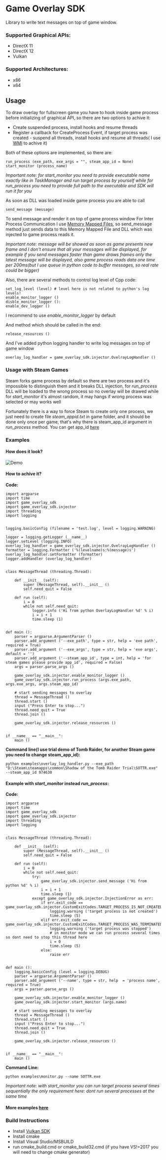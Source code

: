 # Game Overlay SDK
Library to write text messages on top of game window.

### Supported Graphical APIs:
* DirectX 11
* DirectX 12
* Vulkan

### Supported Architectures:
* x86
* x64

## Usage
To draw overlay for fullscreen game you have to hook inside game process before initializing of graphical API, so there are two options to achive it:

* Create suspended process, install hooks and resume threads
* Register a callback for CreateProcess Event, if target process was created - suspend all threads, install hooks and resume all threads( I use [WMI](https://docs.microsoft.com/en-us/windows/desktop/wmisdk/using-wmi) to achive it)

Both of these options are implemented, so there are:
```
run_process (exe_path, exe_args = "", steam_app_id = None)
start_monitor (process_name)
```
*Important note: for start_monitor you need to provide executable name exactly like in TaskManager and run target process by yourself while for run_process you need to provide full path to the executable and SDK will run it for you*

As soon as DLL was loaded inside game process you are able to call
```
send_message (message)
```
To send message and render it on top of game process window
For Inter Process Communication I use [Memory Mapped Files](https://docs.microsoft.com/en-us/windows/desktop/memory/creating-named-shared-memory), so send_message method just sends data to this Memory Mapped File and DLL which was injected to game process reads it.

*Important note: message will be showed as soon as game presents new frame and I don't ensure that all your messages will be displayed, for example if you send messages faster than game draws frames only the latest message will be displayed, also game process reads data one time per 200ms(but I use queue in python code to buffer messages, so real rate could be bigger)*

Also, there are several methods to control log level of Cpp code:
```
set_log_level (level) # level here is not related to python's log levels!
enable_monitor_logger ()
disble_monitor_logger ():
enable_dev_logger ()
```
I recommend to use *enable_monitor_logger* by default

And method which should be called in the end:
```
release_resources ()
```
And I've added python logging handler to write log messages on top of game window
```
overlay_log_handler = game_overlay_sdk.injector.OvelrayLogHandler ()
```

### Usage with Steam Games
Steam forks game process by default so there are two process and it's impossible to distinguish them and it breaks DLL injection, for *run_process* DLL will be loaded to the wrong process so no overlay will be drawed while for *start_monitor* it's almost random, it may hangs if wrong process was selected or may works well

Fortunately there is a way to force Steam to create only one process, we just need to create file *steam_appid.txt* in game folder, and it should be done only once per game, that's why there is steam_app_id argument in *run_process* method. You can get app_id [here](https://steamdb.info/search/)


### Examples
#### How does it look?
![Demo](https://live.staticflickr.com/65535/47939286276_08fbb08c45_h.jpg)
#### How to achive it?
**Code:**
```
import argparse
import time
import game_overlay_sdk
import game_overlay_sdk.injector
import threading
import logging


logging.basicConfig (filename = 'test.log', level = logging.WARNING)

logger = logging.getLogger (__name__)
logger.setLevel (logging.INFO)
overlay_log_handler = game_overlay_sdk.injector.OvelrayLogHandler ()
formatter = logging.Formatter ('%(levelname)s:%(message)s')
overlay_log_handler.setFormatter (formatter)
logger.addHandler (overlay_log_handler)


class MessageThread (threading.Thread):

    def __init__ (self):
        super (MessageThread, self).__init__ ()
        self.need_quit = False

    def run (self):
        i = 0
        while not self.need_quit:
            logger.info ('Hi from python OverlayLogHandler %d' % i)
            i = i + 1
            time.sleep (1)


def main ():
    parser = argparse.ArgumentParser ()
    parser.add_argument ('--exe_path', type = str, help = 'exe path', required = True)
    parser.add_argument ('--exe_args', type = str, help = 'exe args', default = '')
    parser.add_argument ('--steam_app_id', type = int, help = 'for steam games please provide app_id', required = False)
    args = parser.parse_args ()

    game_overlay_sdk.injector.enable_monitor_logger ()
    game_overlay_sdk.injector.run_process (args.exe_path, args.exe_args, args.steam_app_id)

    # start sending messages to overlay
    thread = MessageThread ()
    thread.start ()
    input ("Press Enter to stop...")
    thread.need_quit = True
    thread.join ()

    game_overlay_sdk.injector.release_resources ()


if __name__ == "__main__":
    main ()
```
**Command line(I use trial demo of Tomb Raider, for another Steam game you need to change steam_app_id):**
```
python examples\overlay_log_handler.py --exe_path "D:\Steam\steamapps\common\Shadow of the Tomb Raider Trial\SOTTR.exe" --steam_app_id 974630
```

#### Example with *start_monitor* instead *run_process*:
**Code:**
```
import argparse
import time
import game_overlay_sdk
import game_overlay_sdk.injector
import threading
import logging


class MessageThread (threading.Thread):

    def __init__ (self):
        super (MessageThread, self).__init__ ()
        self.need_quit = False

    def run (self):
        i = 0
        while not self.need_quit:
            try:
                game_overlay_sdk.injector.send_message ('Hi from python %d' % i)
                i = i + 1
                time.sleep (1)
            except game_overlay_sdk.injector.InjectionError as err:
                if err.exit_code == game_overlay_sdk.injector.CustomExitCodes.TARGET_PROCESS_IS_NOT_CREATED_ERROR.value:
                    logging.warning ('target process is not created')
                    time.sleep (5)
                elif err.exit_code == game_overlay_sdk.injector.CustomExitCodes.TARGET_PROCESS_WAS_TERMINATED_ERROR.value:
                    logging.warning ('target process was stopped')
                    # in monitor mode we can run process several times so dont need to stop this thread here
                    i = 0
                    time.sleep (5)
                else:
                    raise err


def main ():
    logging.basicConfig (level = logging.DEBUG)
    parser = argparse.ArgumentParser ()
    parser.add_argument ('--name', type = str, help  = 'process name', required = True)
    args = parser.parse_args ()

    game_overlay_sdk.injector.enable_monitor_logger ()
    game_overlay_sdk.injector.start_monitor (args.name)

    # start sending messages to overlay
    thread = MessageThread ()
    thread.start ()
    input ("Press Enter to stop...")
    thread.need_quit = True
    thread.join ()

    game_overlay_sdk.injector.release_resources ()


if __name__ == "__main__":
    main ()
```
**Command Line:**
```
python examples\monitor.py --name SOTTR.exe
```
*Important note: with *start_monitor* you can run target process several times sequentially the only requirement here: dont run several processes at the same time*

#### More examples [here](./python/examples)

### Build Instructions
* Install [Vulkan SDK](https://vulkan.lunarg.com/)
* Install cmake
* Install Visual Studio/MSBUILD
* run cmake_build.cmd or cmake_build32.cmd (if you have VS!=2017 you will need to change cmake generator)
